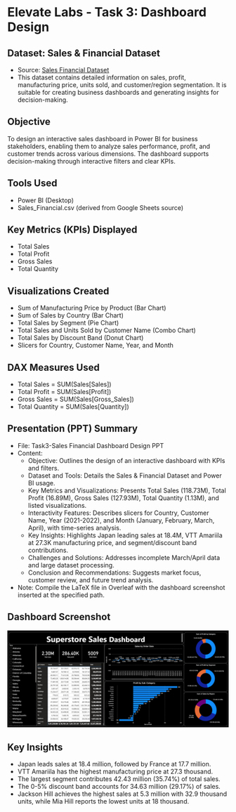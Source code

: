 # Elevate Labs - Task 3: Dashboard Design

## Dataset: Sales & Financial Dataset
- Source: [Sales Financial Dataset](https://docs.google.com/spreadsheets/d/1to3LFd9oPVt--ruuxmVcOGLnDpuGS16-/edit?gid=437804108#gid=437804108)
- This dataset contains detailed information on sales, profit, manufacturing price, units sold, and customer/region segmentation. It is suitable for creating business dashboards and generating insights for decision-making.

## Objective
To design an interactive sales dashboard in Power BI for business stakeholders, enabling them to analyze sales performance, profit, and customer trends across various dimensions. The dashboard supports decision-making through interactive filters and clear KPIs.

## Tools Used
- Power BI (Desktop)
- Sales_Financial.csv (derived from Google Sheets source)

## Key Metrics (KPIs) Displayed
- Total Sales
- Total Profit
- Gross Sales
- Total Quantity

## Visualizations Created
- Sum of Manufacturing Price by Product (Bar Chart)
- Sum of Sales by Country (Bar Chart)
- Total Sales by Segment (Pie Chart)
- Total Sales and Units Sold by Customer Name (Combo Chart)
- Total Sales by Discount Band (Donut Chart)
- Slicers for Country, Customer Name, Year, and Month

## DAX Measures Used
- Total Sales = SUM(Sales[Sales])
- Total Profit = SUM(Sales[Profit])
- Gross Sales = SUM(Sales[Gross_Sales])
- Total Quantity = SUM(Sales[Quantity])

## Presentation (PPT) Summary
- File: Task3-Sales Financial Dashboard Design PPT
- Content:
  - Objective: Outlines the design of an interactive dashboard with KPIs and filters.
  - Dataset and Tools: Details the Sales & Financial Dataset and Power BI usage.
  - Key Metrics and Visualizations: Presents Total Sales (118.73M), Total Profit (16.89M), Gross Sales (127.93M), Total Quantity (1.13M), and listed visualizations.
  - Interactivity Features: Describes slicers for Country, Customer Name, Year (2021-2022), and Month (January, February, March, April), with time-series analysis.
  - Key Insights: Highlights Japan leading sales at 18.4M, VTT Amariila at 27.3K manufacturing price, and segment/discount band contributions.
  - Challenges and Solutions: Addresses incomplete March/April data and large dataset processing.
  - Conclusion and Recommendations: Suggests market focus, customer review, and future trend analysis.
- Note: Compile the LaTeX file in Overleaf with the dashboard screenshot inserted at the specified path.

## Dashboard Screenshot
![Sales Financial Dashboard](https://github.com/Bagiliabdulrahman/Elevate-Labs---Task-2-Data-Visualization-Storytelling/blob/main/Screenshot%202025-08-06%20223846.png)
## Key Insights
- Japan leads sales at 18.4 million, followed by France at 17.7 million.
- VTT Amariila has the highest manufacturing price at 27.3 thousand.
- The largest segment contributes 42.43 million (35.74%) of total sales.
- The 0-5% discount band accounts for 34.63 million (29.17%) of sales.
- Jackson Hill achieves the highest sales at 5.3 million with 32.9 thousand units, while Mia Hill reports the lowest units at 18 thousand.

